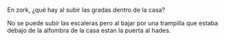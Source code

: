 En zork, ¿qué hay al subir las gradas dentro de la casa? 

No se puede subir las escaleras pero al bajar por una trampilla que estaba debajo de la alfombra de la casa estan la puerta al hades.
